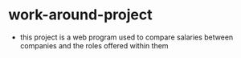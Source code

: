 # work-around-project

- this project is a web program used to compare salaries between companies and the roles offered within them
